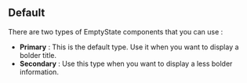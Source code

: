 ## **Default**

There are two types of EmptyState components that you can use :

- **Primary** : This is the default type. Use it when you want to display a bolder title.
- **Secondary** : Use this type when you want to display a less bolder information.


<!-- # EmptyState Component

## Props for EmptyState component:
- heading :-
    - This is an optional prop.
    - It is of type `string` or `ReactNode` i.e you can either send the title of the page as a string or as a component.
    - This is a prop that is used to set the title of the page.
- description :- 
   - This is an optional prop.
   - It is of type `string` or `ReactNode` i.e you can either send the description of the page as a string or as a component.
   - This is a prop that is used to set the description of the page. 
- img :- 
    - This is an optional prop.
    - This is of type `ReactNode`.
    - This is mainly to display the image if you want to display on the top of the page.
    - You can send a custom image using this prop.
- imgSrc :-
    - Another way to display image by using this prop where you need to send the src and the alt of the image.
    - This is an optional prop.
    - It is of type `object` which takes two more props further.
        - src :-
            - This is a required prop if you are using imgSrc.
            - It is of type `string` where you need to send the src of the image you want to display.
        - alt :- 
            - This is an optional prop.
            - It is of type `string`.
            - If you want to the `<img>` tag to have an `alt`, you can use this prop.
- displayImage :- 
    - This is an optional props.
    - It is of type `boolean`
    - If you don't want to display the default image if not passed by the user, then use this prop and set the prop to `false`.
- children :- 
    - This is optional.
    - If you want to render any children or you want to render a custom component which consist of header, description and image, you can use this.
    - You need to simply wrap the component you want to display with `<EmptyState></EmptyState>`.
    - It is of type `ReactNode`

## Note :- 
- If you are opting for sending the image, then use either `img` or `imgSrc`.  -->